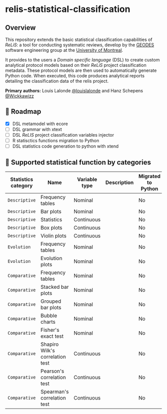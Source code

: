 # relis-statistical-classification

## Overview

This repository extends the basic statistical classification capabilities of *ReLiS*: a tool for conducting systematic reviews, develop by the [GEODES](https://geodes.iro.umontreal.ca/) software engineering group at the [University of Montreal](https://www.umontreal.ca/en/).

It provides to the users a *Domain specific language* (DSL) to create custom analytical protocol models based on their *ReLiS* project classification metadata.
These protocol models are then used to automatically generate Python code. When executed, this code produces analytical reports detailing the classification data of the relis project.

**Primary authors:** Louis Lalonde [@louislalonde](https://github.com/LouisLalonde) and Hanz Schepens [@Wickkawizz](https://github.com/Wickkawizz)

## 🚀 Roadmap 
- [x] DSL metamodel with ecore
- [ ] DSL grammar with xtext
- [ ] DSL *ReLIS* project classification variables injector
- [ ] R statisctics functions migration to Python
- [ ] DSL statistics code generation to python with xtend

## 📜 Supported statistical function by categories

| Statistics category | Name | Variable type | Description | Migrated to Python |
|----|----|----|----|----|
| ``Descriptive`` | Frequency tables | Nominal | | No |
| `Descriptive` | Bar plots | Nominal | | No |
| `Descriptive` | Statistics | Continuous | | No |
| `Descriptive` | Box plots | Continuous | | No |
| `Descriptive` | Violin plots | Continuous | | No |
| `Evolution` | Frequency tables | Nominal | | No |
| `Evolution` | Evolution plots | Nominal | | No |
| ``Comparative`` | Frequency tables | Nominal | | No |
| `Comparative` | Stacked bar plots | Nominal | | No |
| `Comparative` | Grouped bar plots | Nominal | | No |
| `Comparative` | Bubble charts | Nominal | | No |
| `Comparative` | Fisher's exact test | Nominal | | No |
| `Comparative` | Shapiro Wilk's correlation test | Continuous | | No |
| `Comparative` | Pearson's correlation test | Continuous | | No |
| `Comparative` | Spearman's correlation test | Continuous | | No |
